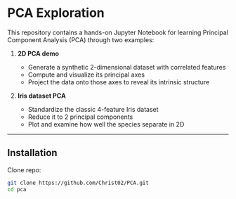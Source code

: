 # PCA Exploration

This repository contains a hands-on Jupyter Notebook for learning Principal Component Analysis (PCA) through two examples:

1. **2D PCA demo**  
   - Generate a synthetic 2-dimensional dataset with correlated features  
   - Compute and visualize its principal axes  
   - Project the data onto those axes to reveal its intrinsic structure  

2. **Iris dataset PCA**  
   - Standardize the classic 4-feature Iris dataset  
   - Reduce it to 2 principal components  
   - Plot and examine how well the species separate in 2D  

---

## Installation

Clone repo:

```bash
git clone https://github.com/Christ02/PCA.git
cd pca
```
